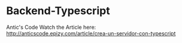 # Backend-Typescript
Antic's Code
Watch the Article here: http://anticscode.epizy.com/article/crea-un-servidor-con-typescript
